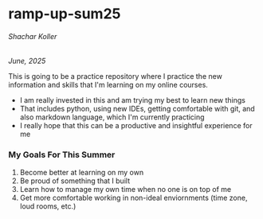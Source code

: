 # ramp-up-sum25
###### Shachar Koller
*June, 2025*

This is going to be a practice repository where I practice the new information
and skills that I'm learning on my online courses.
* I am really invested in this and am trying my best to learn new things
* That includes python, using new IDEs, getting comfortable with git, and also markdown language, which I'm currently practicing
* I really hope that this can be a productive and insightful experience for me

### My Goals For This Summer
1. Become better at learning on my own
2. Be proud of something that I built
3. Learn how to manage my own time when no one is on top of me
4. Get more comfortable working in non-ideal enviornments (time zone, loud rooms, etc.)